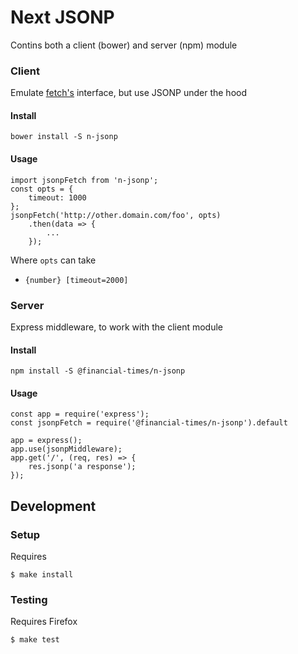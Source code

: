 # Next JSONP

Contins both a client (bower) and server (npm) module

### Client

Emulate [fetch's](https://developer.mozilla.org/en-US/docs/Web/API/Fetch_API) interface, but use JSONP under the hood

#### Install

    bower install -S n-jsonp

#### Usage

    import jsonpFetch from 'n-jsonp';
    const opts = {
        timeout: 1000
    };
    jsonpFetch('http://other.domain.com/foo', opts)
        .then(data => {
            ...
        });

Where `opts` can take

 * `{number} [timeout=2000]`

### Server

Express middleware, to work with the client module

#### Install

    npm install -S @financial-times/n-jsonp

#### Usage

    const app = require('express');
    const jsonpFetch = require('@financial-times/n-jsonp').default

    app = express();
    app.use(jsonpMiddleware);
    app.get('/', (req, res) => {
        res.jsonp('a response');
    });

## Development

### Setup

Requires

    $ make install

### Testing

Requires Firefox

    $ make test

